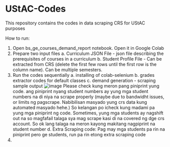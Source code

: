 # UStAC-Codes
This repository contains the codes in data scraping CRS for UStAC purposes


How to run:
1. Open bs_ge_courses_demand_report notebook. Open it in Google Colab
2. Prepare two input files
   a. Curriculum JSON File - json file describing the prerequisites of courses in a curriculum
   b. Student Profile File - Can be extracted from CRS (delete the first few rows until the first row is the column name). Can be multiple semesters.
3. Run the codes sequentially
   a. installing of colab-selenium
   b. grades extractor codes for default classes
   c. demand generation - scraping sample output
![image](https://github.com/user-attachments/assets/92d2b3ca-051a-422b-a290-98cc6ff14ba4)
      Please check kung meron pang piniprint yung code. ang piniprint nyang student numbers ay yung mga student numbers na di niya na scrape properly (maybe due to bandwidht issues,
   or limits ng pagscrape. Nabibilisan masyado yung crs data kung automated masyado hehe.) So kelangan po icheck kung madami pa yung mga piniprint ng code. Sometimes, yung mga students
   ay nagshift out na so magfafail talaga sya mag scrape kasi di na covered ng dge crs account. So ok lang talaga na meron kayong makitang nagpiprint na student number
   d. Extra Scraping code: Pag may mga students pa rin na piniprint pero ge students, run pa rin etong extra scraping code
5.  
